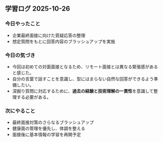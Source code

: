 ## 学習ログ 2025-10-26

### 今日やったこと
- 企業最終面接に向けた質疑応答の整理
- 想定質問をもとに回答内容のブラッシュアップを実施

### 今日の気づき
- 今回は初めての対面面接となるため、リモート面接とは異なる緊張感があると感じた。
- 自分の言葉で話すことを意識し、型にはまらない自然な回答ができるよう準備したい。
- 深掘り質問に対応するために、**過去の経験と技術理解の一貫性**を意識して整理する必要がある。

### 次にやること
- 最終面接対策のさらなるブラッシュアップ
- 健康面の管理を優先し、体調を整える
- 面接後に基本情報の学習を再開予定
